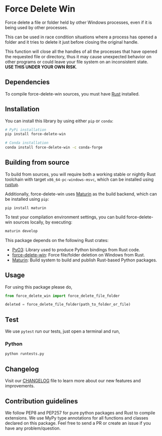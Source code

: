 # Force Delete Win

Force delete a file or folder held by other Windows processes, even if it is being used by other processes.

This can be used in race condition situations where a process has opened a folder and it tries to delete it just before closing the original handle.

This function will close all the handles of all the processes that have opened the requested file or directory, thus it may cause unexpected behavior on other programs or could leave your file system on an inconsistent state. **USE THIS UNDER YOUR OWN RISK**.


## Dependencies
To compile force-delete-win sources, you must have [Rust](https://rustup.rs/) installed.

## Installation

You can install this library by using either `pip` or `conda`:

```bash
# PyPi installation
pip install force-delete-win

# Conda installation
conda install force-delete-win -c conda-forge
```

## Building from source

To build from sources, you will require both a working stable or nightly Rust toolchain with
target `x86_64-pc-windows-msvc`, which can be installed using [rustup](https://rustup.rs/).

Additionally, force-delete-win uses [Maturin](https://github.com/PyO3/maturin) as the
build backend, which can be installed using `pip`:

```batch
pip install maturin
```

To test your compilation environment settings, you can build force-delete-win
sources locally, by executing:

```bash
maturin develop
```

This package depends on the following Rust crates:

* [PyO3](https://github.com/PyO3/pyo3): Library used to produce Python bindings from Rust code.
* [force-delete-win](https://github.com/andfoy/force-delete-win): Force file/folder deletion on Windows from Rust.
* [Maturin](https://github.com/PyO3/maturin): Build system to build and publish Rust-based Python packages.


## Usage

For using this package please do,

```python
from force_delete_win import force_delete_file_folder

deleted = force_delete_file_folder(path_to_folder_or_file)
```

## Test

We use `pytest` run our tests, just open a terminal and run,
### Python
```bash
python runtests.py
```

## Changelog
Visit our [CHANGELOG](CHANGELOG.md) file to learn more about our new features and improvements.

## Contribution guidelines
We follow PEP8 and PEP257 for pure python packages and Rust to compile extensions. We use MyPy type annotations for all functions and classes declared on this package. Feel free to send a PR or create an issue if you have any problem/question.
